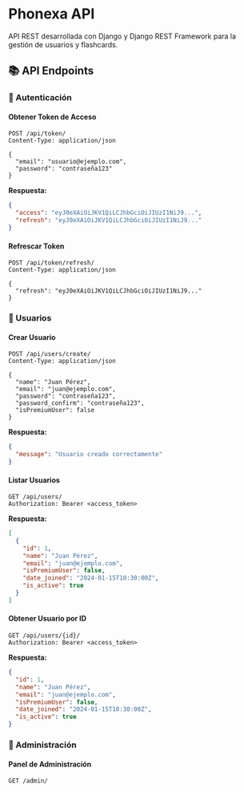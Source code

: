# Phonexa API

API REST desarrollada con Django y Django REST Framework para la gestión de usuarios y flashcards.

## 📚 API Endpoints

### 🔐 Autenticación

#### Obtener Token de Acceso
```http
POST /api/token/
Content-Type: application/json

{
  "email": "usuario@ejemplo.com",
  "password": "contraseña123"
}
```

**Respuesta:**
```json
{
  "access": "eyJ0eXAiOiJKV1QiLCJhbGciOiJIUzI1NiJ9...",
  "refresh": "eyJ0eXAiOiJKV1QiLCJhbGciOiJIUzI1NiJ9..."
}
```

#### Refrescar Token
```http
POST /api/token/refresh/
Content-Type: application/json

{
  "refresh": "eyJ0eXAiOiJKV1QiLCJhbGciOiJIUzI1NiJ9..."
}
```

### 👥 Usuarios

#### Crear Usuario
```http
POST /api/users/create/
Content-Type: application/json

{
  "name": "Juan Pérez",
  "email": "juan@ejemplo.com",
  "password": "contraseña123",
  "password_confirm": "contraseña123",
  "isPremiumUser": false
}
```

**Respuesta:**
```json
{
  "message": "Usuario creado correctamente"
}
```

#### Listar Usuarios
```http
GET /api/users/
Authorization: Bearer <access_token>
```

**Respuesta:**
```json
[
  {
    "id": 1,
    "name": "Juan Pérez",
    "email": "juan@ejemplo.com",
    "isPremiumUser": false,
    "date_joined": "2024-01-15T10:30:00Z",
    "is_active": true
  }
]
```

#### Obtener Usuario por ID
```http
GET /api/users/{id}/
Authorization: Bearer <access_token>
```

**Respuesta:**
```json
{
  "id": 1,
  "name": "Juan Pérez",
  "email": "juan@ejemplo.com",
  "isPremiumUser": false,
  "date_joined": "2024-01-15T10:30:00Z",
  "is_active": true
}
```

### 🔧 Administración

#### Panel de Administración
```http
GET /admin/
```

